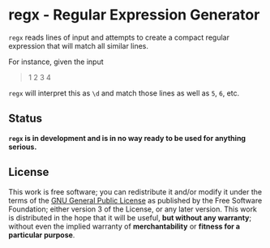 # regx - Regular Expression Generator

`regx` reads lines of input and attempts to create a compact regular expression that
will match all similar lines. 

For instance, given the input
> 1
> 2
> 3
> 4

`regx` will interpret this as `\d` and match those lines as well as `5`, `6`, etc.

## Status

**`regx` is in development and is in no way ready to be used for anything
serious.**

## License

This work is free software; you can redistribute it and/or modify it under the
terms of the [GNU General Public License](http://www.gnu.org/licenses/gpl.html) 
as published by the Free Software Foundation; either version 3 of the License, or
any later version. This work is distributed in the hope that it will be useful, **but
without any warranty**; without even the implied warranty of **merchantability** or
**fitness for a particular purpose**.
